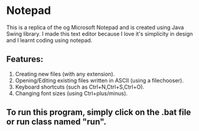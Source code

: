 # Notepad
This is a replica of the og Microsoft Notepad and is created using Java Swing library.
I made this text editor because I love it's simplicity in design and I learnt coding using notepad.

## Features:

1. Creating new files (with any extension).
2. Opening/Editing existing files written in ASCII (using a filechooser).
3. Keyboard shortcuts (such as Ctrl+N,Ctrl+S,Ctrl+O).
4. Changing font sizes (using Ctrl+plus/minus).

## To run this program, simply click on the .bat file or run class named "run".

